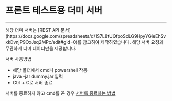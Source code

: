 <H1>프론트 테스트용 더미 서버</H1>
<HR>
해당 더미 서버는 [REST API 문서](https://docs.google.com/spreadsheets/d/1S7L8tUQfpoScLG9HpyYGieEhSvxkDvnjP9OxJsq2MPc/edit#gid=0)를 참고하여 제작하였습니다.
해당 서버 요청과 무관하게 더미 데이터만을 제공합니다.

서버 사용방법
- 해당 폴더에서 cmd나 powershell 작동
- java -jar dummy.jar 입력
- Ctrl + C로 서버 종료

서버를 종료하지 않고 cmd를 끈 경우
[서버를 종료하는 방법](https://ianean.blogspot.com/2021/04/port-netstat-kill.html)